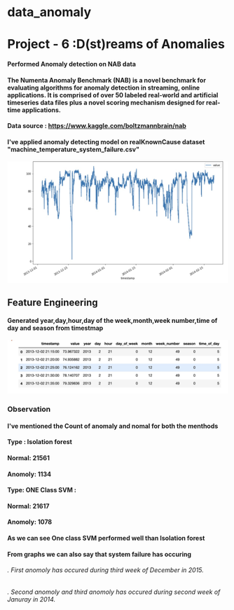 # data_anomaly
# Project - 6 :D(st)reams of Anomalies

#### Performed Anomaly detection on NAB data

#### The Numenta Anomaly Benchmark (NAB) is a novel benchmark for evaluating algorithms for anomaly detection in streaming, online applications. It is comprised of over 50 labeled real-world and artificial timeseries data files plus a novel scoring mechanism designed for real-time applications.

#### Data source : https://www.kaggle.com/boltzmannbrain/nab

#### I've applied anomaly detecting model on realKnownCause dataset "machine_temperature_system_failure.csv"

#### <img src=https://github.com/sushmitha-4/data_anomaly/blob/main/data_anomaly/reports/figures/Result6.jpeg>

## Feature Engineering

#### Generated year,day,hour,day of the week,month,week number,time of day and season from timestmap

#### <img src=https://github.com/sushmitha-4/data_anomaly/blob/main/data_anomaly/reports/figures/Result7.jpeg>

### Observation

#### I've mentioned the Count of anomaly and nomal for both the menthods
#### Type : Isolation forest
#### Normal: 21561
#### Anomoly: 1134


#### Type: ONE Class SVM :
#### Normal: 21617
#### Anomoly: 1078

#### As we can see One class SVM performed well than Isolation forest
#### From graphs we can also say that system failure has occuring
###### . First anomoly has occured during third week of December in 2015.
###### . Second anomoly  and third anomoly has occured during second week of Januray in 2014.


